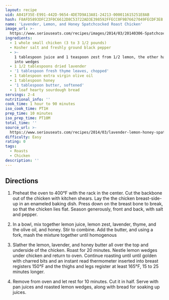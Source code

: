 ```yaml
---
layout: recipe
uid: A841F35E-E991-442D-9654-4DE7D9A13A81-24213-000011615251E8AB
hash: F8AFD5893DFC23F0C6612D8C53722AD3E398592FFECC0F9B76627049FECDF3E8
name: 'Lavender, Lemon, and Honey Spatchcocked Roast Chicken'
image_url: >-
  https://www.seriouseats.com/recipes/images/2014/03/20140306-Spatchcocked-Lavender-Lemon-Honey-Roast-Chicken-1-200x150.jpg
ingredients:
  - 1 whole small chicken (3 to 3 1/2 pounds)
  - Kosher salt and freshly ground black pepper
  - >-
    1 tablespoon juice and 1 teaspoon zest from 1/2 lemon, the other half cut
    into wedges
  - 1 1/2 tablespoons dried lavender
  - '1 tablespoon fresh thyme leaves, chopped'
  - 1 tablespoon extra virgin olive oil
  - 1 tablespoon honey
  - '1 tablespoon butter, softened'
  - 1 loaf hearty sourdough bread
servings: 2-4
nutritional_info: ''
cook_time: 1 hour to 90 minutes
iso_cook_time: PT1H
prep_time: 10 minutes
iso_prep_time: PT10M
total_time: ''
source_url: >-
  https://www.seriouseats.com/recipes/2014/03/lavender-lemon-honey-spatchcock-roast-chicken.html
difficulty: Easy
rating: 0
tags:
  - Roasts
  - Chicken
description: ''
---
```

## Directions

1. Preheat the oven to 400°F with the rack in the center. Cut the backbone out of the chicken with kitchen shears. Lay the the chicken breast-side-up in an enameled baking dish. Press down on the breast bone to break, so that the chicken lies flat. Season generously, front and back, with salt and pepper.

2. In a bowl, mix together lemon juice, lemon zest, lavender, thyme, and the olive oil, and honey. Stir to combine. Add the butter, and using a fork, mash the mixture together until homogenous

3. Slather the lemon, lavender, and honey butter all over the top and underside of the chicken. Roast for 20 minutes. Nestle lemon wedges under chicken and return to oven. Continue roasting until until golden with charred bits and an instant read thermometer inserted into breast registers 150°F and the thighs and legs register at least 165°F, 15 to 25 minutes longer.

4. Remove from oven and let rest for 10 minutes. Cut it in half. Serve with pan juices and roasted lemon wedges, along with bread for soaking up juices.
